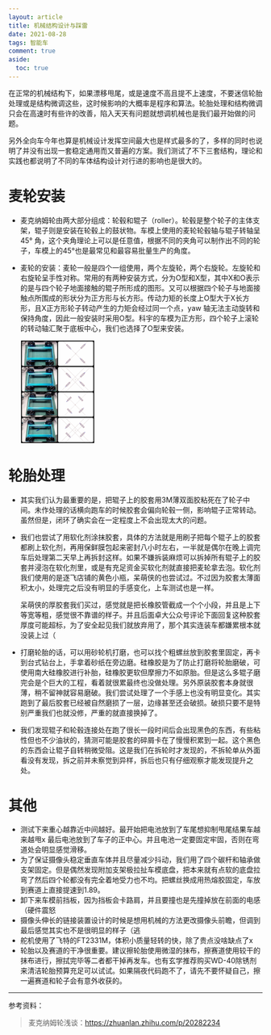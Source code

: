 ```yaml
---
layout: article
title: 机械结构设计与踩雷
date: 2021-08-28
tags: 智能车
comment: true
aside:
  toc: true
---
```


在正常的机械结构下，如果漂移甩尾，或是速度不高且提不上速度，不要迷信轮胎处理或是结构微调这些，这时候影响的大概率是程序和算法。轮胎处理和结构微调只会在高速时有些许的改善，陷入天天有问题就想调机械也是我们最开始做的问题。

另外全向车今年也算是机械设计发挥空间最大也是样式最多的了，多样的同时也说明了并没有出现一套稳定通用而又普遍的方案。我们测试了不下三套结构，理论和实践也都说明了不同的车体结构设计对行进的影响也是很大的。

<!--more-->

# 麦轮安装

* 麦克纳姆轮由两大部分组成：轮毂和辊子（roller）。轮毂是整个轮子的主体支架，辊子则是安装在轮毂上的鼓状物。车模上使用的麦轮轮毂轴与辊子转轴呈 45° 角，这个夹角理论上可以是任意值，根据不同的夹角可以制作出不同的轮子，车模上的45°也是最常见和最容易批量生产的角度。

* 麦轮的安装：麦轮一般是四个一组使用，两个左旋轮，两个右旋轮。左旋轮和右旋轮呈手性对称。常用的有两种安装方式，分为O型和X型，其中X和O表示的是与四个轮子地面接触的辊子所形成的图形。又可以根据四个轮子与地面接触点所围成的形状分为正方形与长方形。传动力矩的长度上O型大于X长方形，且X正方形轮子转动产生的力矩会经过同一个点，yaw 轴无法主动旋转和保持角度，因此一般安装时采用O型。科宇的车模为正方形，四个轮子上滚轮的转动轴汇聚于底板中心，我们也选择了O型来安装。

  <img src="https://raw.githubusercontent.com/ittuann/ittuann.github.io/main/_posts/_img/CarMachine1.jpg" alt="img" style="zoom:20%;" />


# 轮胎处理

* 其实我们认为最重要的是，把辊子上的胶套用3M薄双面胶粘死在了轮子中间。未作处理的话横向跑车的时候胶套会偏向轮毂一侧，影响辊子正常转动。虽然但是，闭环了确实会在一定程度上不会出现太大的问题。

* 我们也尝试了用软化剂涂抹胶套，具体的方法就是用刷子把每个辊子上的胶套都刷上软化剂，再用保鲜膜包起来密封八小时左右，一半就是偶尔在晚上调完车后处理第二天早上再拆封这样。如果不嫌拆装麻烦可以拆掉所有辊子上的胶套并浸泡在软化剂里，或是有充足资金买软化剂就直接把麦轮拿去泡。软化剂我们使用的是逐飞店铺的黄色小瓶，呆萌侠的也尝试过。不过因为胶套太薄面积太小，处理完之后没有明显的手感变化，上车测试也是一样。

  呆萌侠的厚胶套我们买过，感觉就是把长橡胶管截成一个个小段，并且是上下等宽等粗，感觉很不靠谱的样子。并且后面卓大公众号评论下面回复这种胶套厚度可能超标，为了安全起见我们就放弃用了，那个其实连装车都嫌累根本就没装上过（

* 打磨轮胎的话，可以用砂轮机打磨，也可以找个粗螺丝放到胶套里固定，再卡到台式钻台上，手拿着砂纸在旁边磨。硅橡胶是为了防止打磨将轮胎磨破，可使用南大硅橡胶进行补胎，硅橡胶更软但摩擦力不如原胎。但是这么多辊子磨完会是个巨大的工程，看着就很累最终也没做处理。另外原装胶套本身就很薄，稍不留神就容易磨破。我们尝试处理了一个手感上也没有明显变化。其实跑到了最后胶套已经被自然磨损了一层，边缘甚至还会破损。破损只要不是特别严重我们也就没修，严重的就直接换掉了。

* 我们发现辊子和轮毂连接处在跑了很长一段时间后会出现黑色的东西，有些粘性但也不少油状的，猜测可能是胶套的碎屑卡在了慢慢积累到一起。这个黑色的东西会让辊子自转稍微受阻。这是我们在拆轮时才发现的，不拆轮单从外面看没有发现，拆之前并未察觉到异样，拆后也只有仔细观察才能发现提升之处。

# 其他

* 测试下来重心越靠近中间越好。最开始把电池放到了车尾想抑制甩尾结果车越来越甩x 最后电池放到了车子的正中心。并且电池一定要固定牢固，否则在弯道处会明显感觉滑移。
* 为了保证摄像头稳定垂直车体并且尽量减少抖动，我们用了四个碳杆和轴承做支架固定。但是偶然发现附加支架极拉扯车模底盘，把本来就有点软的底盘拉弯了然后四个轮都没有完全着地受力也不均。把螺丝换成用热熔胶固定，车放到赛道上直接提速到1.89。
* 卸下来车模前挡板，因为挡板会卡路肩，并且要撞也是先撞掉放在前面的电感（硬件震怒
* 摄像头伸长的链接装置设计的时候是想用机械的方法更改摄像头前瞻，但调到最后感觉其实也不是很明显的样子（逃
* 舵机使用了飞特的FT2331M，体积小质量轻转的快，除了贵点没啥缺点了x
* 轮胎以及赛道的干净很重要。建议擦轮胎使用微湿的抹布，擦赛道使用较干的抹布进行，擦拭完毕等二者都干掉再发车。也有玄学推荐购买WD-40除锈剂来清洁轮胎预算充足可以试试。如果隔夜代码跑不了，请先不要怀疑自己，擦一遍赛道和轮子会有意外收获的。



------

参考资料：

> 麦克纳姆轮浅谈：https://zhuanlan.zhihu.com/p/20282234
